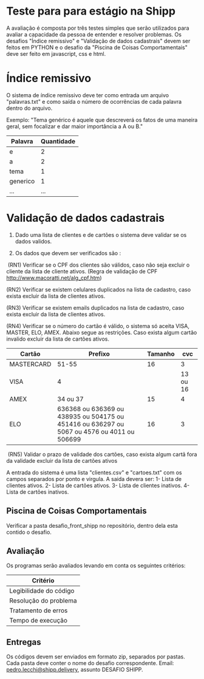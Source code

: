 # Teste para para estágio na Shipp

A avaliação é composta por três testes simples que serão utilizados para avaliar a capacidade da pessoa de entender e resolver problemas. Os desafios "Índice remissivo" e "Validação de dados cadastrais" devem ser feitos em PYTHON e o desafio da "Piscina de Coisas Comportamentais" deve ser feito em javascript, css e html.

# Índice remissivo

O sistema de índice remissivo deve ter como entrada um arquivo "palavras.txt" e como saída o número de ocorrências de cada palavra dentro do arquivo.

Exemplo:
"Tema genérico é aquele que descreverá os fatos de uma maneira geral, sem focalizar e dar maior importância a A ou B."


| Palavra| Quantidade
|---| ---|
| e | 2|
| a| 2|
| tema | 1|
| generico | 1|
| ... | ...|

# Validação de dados cadastrais

1. Dado uma lista de clientes e de cartões o sistema deve validar se os dados validos.

2. Os dados que devem ser verificados são :

  (RN1) Verificar se o CPF dos clientes são válidos, caso não seja excluir o cliente da lista de cliente ativos. (Regra de validação de CPF http://www.macoratti.net/alg_cpf.htm)
  
  (RN2)  Verificar se existem celulares duplicados na lista de cadastro, caso exista excluir da lista de clientes ativos.
  
  (RN3)  Verificar se existem emails duplicados na lista de cadastro, caso exista excluir da lista de clientes ativos.
  
  (RN4)  Verificar se o número do cartão é válido, o sistema só aceita VISA, MASTER, ELO, AMEX. Abaixo segue as restrições. Caso exista algum cartão invalido excluir da lista de cartões ativos.

|Cartão|Prefixo|Tamanho|cvc|
|---| ---| ---| ---|
|MASTERCARD|51-55|16|3|
|VISA|4||13 ou 16|3|
|AMEX|34 ou 37|15|4|
|ELO|636368 ou 636369 ou 438935 ou 504175 ou 451416 ou 636297 ou 5067 ou 4576 ou 4011 ou 506699|16|3|
     
     
  (RN5) Validar o prazo de validade dos cartões, caso exista algum cartã fora da validade excluir da lista de cartões ativos

A entrada do sistema é uma lista "clientes.csv" e "cartoes.txt" com os campos separados por ponto e virgula.
A saida devera ser: 
 1- Lista de clientes ativos.
 2- Lista de cartões ativos. 
 3- Lista de clientes inativos.
 4- Lista de cartões inativos.

## Piscina de Coisas Comportamentais

Verificar a pasta desafio_front_shipp no repositório, dentro dela esta contido o desafio.

## Avaliação

Os programas serão avaliados levando em conta os seguintes critérios:

| Critério|
|---|
| Legibilidade do código | 
| Resolução do problema| 
| Tratamento de erros| 
| Tempo de execução| 

## Entregas 

Os códigos devem ser enviados em formato zip, separados por pastas. Cada pasta deve conter o nome do desafio correspondente. Email: pedro.lecchi@shipp.delivery, assunto DESAFIO SHIPP.

